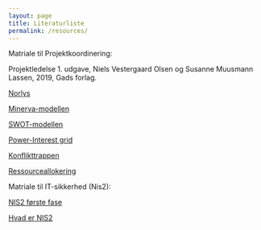 ```yaml
---
layout: page
title: Literaturliste
permalink: /resources/
---
```


Matriale til Projektkoordinering:

Projektledelse 1. udgave, Niels Vestergaard Olsen og Susanne Muusmann Lassen, 2019, Gads forlag.

<a href="https://norlys.dk/om-norlys/baeredygtighed/" target="_blank">Norlys</a>

<a href="https://gotutor.dk/blog/hvad-er-minerva-modellen" target="_blank">Minerva-modellen</a>

<a href="https://innovation.sites.ku.dk/metode/swot-analyse/" target="_blank">SWOT-modellen</a>

<a href="https://www.improvementservice.org.uk/business-analysis-framework/consider-perspectives/powerinterest-grid/" target="_blank">Power-Interest grid</a>

<a href="https://www.godtarbejdsmiljo.dk/trivsel/konflikter/saadan-udvikler-konflikter-sig/konflikttrappen-7-trin-trin-for-trin-forklaring-og-eksempler" target="_blank">Konflikttrappen</a>

<a href="https://teamdeck.io/da/vidensbase/hvad-er-ressourceallokering/" target="_blank">Ressourceallokering</a>


Matriale til IT-sikkerhed (Nis2):

<a href="https://cdn.discordapp.com/attachments/1206535808094306334/1306182116660215879/Hovedkonklusioner-fra-foerste-fase-af-NIS2-kortlaegningen.pdf?ex=674e2024&is=674ccea4&hm=d84789d1ce15006febfbe4a03b216c18c2a255c088aae7e62b69165c19701b51&" target="_blank">NIS2 første fase</a>

<a href="https://brandogsikring.dk/sikring/resiliens/hvad-er-nis2-direktivet/?utm_source=google&utm_medium=cpc&utm_campaign=search&gad_source=1&gclid=Cj0KCQiAr7C6BhDRARIsAOUKifiOpOET8BUzyvmQQ63v7BuAAMYapdBV5TLI6Wbiinz8qT_0zgBo1fEaAq5fEALw_wcB" target="_blank">Hvad er NIS2</a>

